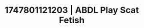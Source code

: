 ---
categories:
- Ass worship
- Lingerie worship
- Flushed skin
- Vintage boudoir
- Pillow talk
image: /assets/images/1747801121203.jpg
layout: post
seo:
  description: Featured content with high-quality Scat Fetish, ABDL Play. HD images
    available.
  keywords: Scat Fetish, ABDL Play
  og_image: /assets/images/1747801121203.jpg
  schema_type: VisualArtwork
tags:
- ABDL Play
- '#1747801121203'
- Scat Fetish
title: 1747801121203 | ABDL Play Scat Fetish
---